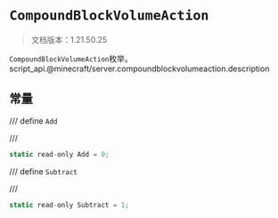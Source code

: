 # `CompoundBlockVolumeAction`

> 文档版本：1.21.50.25

`CompoundBlockVolumeAction`枚举。script_api.@minecraft/server.compoundblockvolumeaction.description

## 常量

/// define
`Add`


///

```js
static read-only Add = 0;
```


/// define
`Subtract`


///

```js
static read-only Subtract = 1;
```

